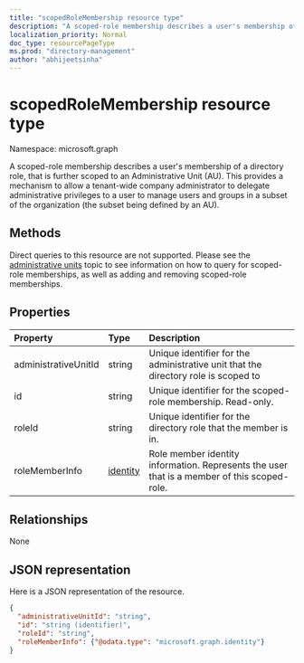```yaml
---
title: "scopedRoleMembership resource type"
description: "A scoped-role membership describes a user's membership of a directory role, that is further scoped to an Administrative Unit (AU).  This provides a mechanism to allow a tenant-wide company adminsistrator to delegate administrative privileges to a user to manage users and groups in a subset of the organization (the subset being defined by an AU)."
localization_priority: Normal
doc_type: resourcePageType
ms.prod: "directory-management"
author: "abhijeetsinha"
---
```


# scopedRoleMembership resource type

Namespace: microsoft.graph

A scoped-role membership describes a user's membership of a directory role, that is further scoped to an Administrative Unit (AU).  This provides a mechanism to allow a tenant-wide company administrator to delegate administrative privileges to a user to manage users and groups in a subset of the organization (the subset being defined by an AU).

## Methods
Direct queries to this resource are not supported.  Please see the [administrative units](administrativeunit.md) topic to see information on how to query for scoped-role memberships, as well as adding and removing scoped-role memberships.

## Properties
| Property   | Type | Description |
|:---------------|:--------|:----------|
|administrativeUnitId|string|Unique identifier for the administrative unit that the directory role is scoped to|
|id|string| Unique identifier for the scoped-role membership. Read-only.|
|roleId|string| Unique identifier for the directory role that the member is in.|
|roleMemberInfo|[identity](identity.md)| Role member identity information. Represents the user that is a member of this scoped-role.|

## Relationships
None


## JSON representation

Here is a JSON representation of the resource.

<!-- {
  "blockType": "resource",
  "optionalProperties": [

  ],
  "@odata.type": "microsoft.graph.scopedRoleMembership"
}-->

```json
{
  "administrativeUnitId": "string",
  "id": "string (identifier)",
  "roleId": "string",
  "roleMemberInfo": {"@odata.type": "microsoft.graph.identity"}
}

```

<!-- uuid: 8fcb5dbc-d5aa-4681-8e31-b001d5168d79
2015-10-25 14:57:30 UTC -->
<!--
{
  "type": "#page.annotation",
  "description": "scopedRoleMembership resource",
  "keywords": "",
  "section": "documentation",
  "tocPath": "",
  "suppressions": []
}
-->
